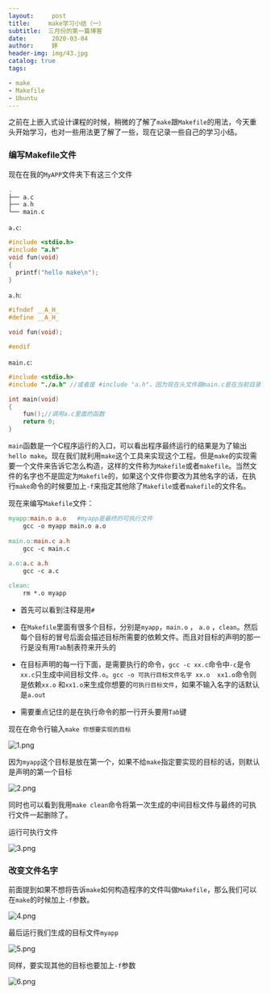 ```yaml
---
layout:     post   				    
title:     make学习小结（一）			
subtitle:  三月份的第一篇博客
date:       2020-03-04				
author:     婷                              
header-img: img/43.jpg 	
catalog: true 						
tags:								

- make
- Makefile
- Ubuntu
---
```










之前在上嵌入式设计课程的时候，稍微的了解了`make`跟`Makefile`的用法，今天重头开始学习，也对一些用法更了解了一些，现在记录一些自己的学习小结。

### 编写Makefile文件

现在在我的`MyAPP`文件夹下有这三个文件

```c
.
├── a.c
├── a.h
└── main.c
```

`a.c`:

```c
#include <stdio.h>
#include "a.h"
void fun(void)
{
  printf("hello make\n");
}
```

`a.h`:

```c
#ifndef __A_H_
#define __A_H_

void fun(void);

#endif
```

`main.c`:

```c
#include <stdio.h>
#include "./a.h" //或者是 #include "a.h"，因为现在头文件跟main.c是在当前目录下

int main(void)
{
	fun();//调用a.c里面的函数
	return 0;
}
```

`main`函数是一个C程序运行的入口，可以看出程序最终运行的结果是为了输出`hello make`。现在我们就利用`make`这个工具来实现这个工程。但是`make`的实现需要一个文件来告诉它怎么构造，这样的文件称为`Makefile`或者`makefile`。当然文件的名字也不是固定为`Makefile`的，如果这个文件你要改为其他名字的话，在执行`make`命令的时候要加上`-f`来指定其他除了`Makefile`或者`makefile`的文件名。

现在来编写`Makefile`文件：

```makefile
myapp:main.o a.o   #myapp是最终的可执行文件
	gcc -o myapp main.o a.o
	
main.o:main.c a.h
	gcc -c main.c
	
a.o:a.c a.h
	gcc -c a.c

clean:
	rm *.o myapp
```

- 首先可以看到注释是用`#`

- 在`Makefile`里面有很多个目标，分别是`myapp`，`main.o` ， `a.o`   ，`clean`。然后每个目标的冒号后面会描述目标所需要的依赖文件。而且对目标的声明的那一行是没有用`Tab`制表符来开头的

- 在目标声明的每一行下面，是需要执行的命令，`gcc -c xx.c`命令中`-c`是令`xx.c`只生成中间目标文件`.o`。`gcc -o 可执行目标文件名字 xx.o  xx1.o`命令则是依赖`xx.o` 和`xx1.o`来生成你想要的`可执行目标文件`，如果不输入名字的话默认是`a.out`

- 需要重点记住的是在执行命令的那一行开头要用`Tab`键

  

现在在命令行输入`make 你想要实现的目标   `

![1.png](https://i.loli.net/2020/03/04/ZOEplQ54sWJrHdz.png)

因为`myapp`这个目标是放在第一个，如果不给`make`指定要实现的目标的话，则默认是声明的第一个目标

![2.png](https://i.loli.net/2020/03/04/1gDRKAOaC7j8FGd.png)

同时也可以看到我用`make clean`命令将第一次生成的中间目标文件与最终的可执行文件一起删除了。

运行可执行文件

![3.png](https://i.loli.net/2020/03/04/ojlYXBNzU6qI1KW.png)



### 改变文件名字

前面提到如果不想将告诉`make`如何构造程序的文件叫做`Makefile`，那么我们可以在`make`的时候加上`-f`参数。

![4.png](https://i.loli.net/2020/03/04/G2yBDvhfVSRq7t1.png)

最后运行我们生成的目标文件`myapp`

![5.png](https://i.loli.net/2020/03/04/Ler3d7FN6R5zMCY.png)

同样，要实现其他的目标也要加上`-f`参数

![6.png](https://i.loli.net/2020/03/04/6T7gUKpGiOnMkER.png)







